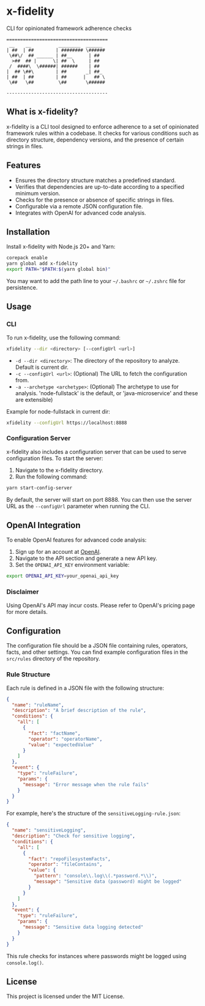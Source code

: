 # x-fidelity

CLI for opinionated framework adherence checks

```
=====================================
 __    __          ________  ______ 
| ##  | ##        | ######## \######
 \##\/  ## ______ | ##__      | ##  
  >##  ## |      \| ##  \     | ##  
 /  ####\  \######| ######    | ##  
|  ## \##\        | ##       _| ##_ 
| ##  | ##        | ##      |   ## \
 \##   \##         \##       \######
                               
-------------------------------------
```

## What is x-fidelity?

x-fidelity is a CLI tool designed to enforce adherence to a set of opinionated framework rules within a codebase. It checks for various conditions such as directory structure, dependency versions, and the presence of certain strings in files.

## Features

- Ensures the directory structure matches a predefined standard.
- Verifies that dependencies are up-to-date according to a specified minimum version.
- Checks for the presence or absence of specific strings in files.
- Configurable via a remote JSON configuration file.
- Integrates with OpenAI for advanced code analysis.

## Installation

Install x-fidelity with Node.js 20+ and Yarn:

```sh
corepack enable
yarn global add x-fidelity
export PATH="$PATH:$(yarn global bin)"
```

You may want to add the path line to your `~/.bashrc` or `~/.zshrc` file for persistence.

## Usage

### CLI

To run x-fidelity, use the following command:

```sh
xfidelity --dir <directory> [--configUrl <url>]
```

- `-d --dir <directory>`: The directory of the repository to analyze.  Default is current dir.
- `-c --configUrl <url>`: (Optional) The URL to fetch the configuration from.
- `-a --archetype <archetype>`: (Optional) The archetype to use for analysis. 'node-fullstack' is the default, or 'java-microservice' and these are extensible)

Example for node-fullstack in current dir:

```sh
xfidelity --configUrl https://localhost:8888
```

### Configuration Server

x-fidelity also includes a configuration server that can be used to serve configuration files. To start the server:

1. Navigate to the x-fidelity directory.
2. Run the following command:

```sh
yarn start-config-server
```

By default, the server will start on port 8888. You can then use the server URL as the `--configUrl` parameter when running the CLI.

## OpenAI Integration

To enable OpenAI features for advanced code analysis:

1. Sign up for an account at [OpenAI](https://www.openai.com/).
2. Navigate to the API section and generate a new API key.
3. Set the `OPENAI_API_KEY` environment variable:

```sh
export OPENAI_API_KEY=your_openai_api_key
```

### Disclaimer

Using OpenAI's API may incur costs. Please refer to OpenAI's pricing page for more details.

## Configuration

The configuration file should be a JSON file containing rules, operators, facts, and other settings. You can find example configuration files in the `src/rules` directory of the repository.

### Rule Structure

Each rule is defined in a JSON file with the following structure:

```json
{
  "name": "ruleName",
  "description": "A brief description of the rule",
  "conditions": {
    "all": [
      {
        "fact": "factName",
        "operator": "operatorName",
        "value": "expectedValue"
      }
    ]
  },
  "event": {
    "type": "ruleFailure",
    "params": {
      "message": "Error message when the rule fails"
    }
  }
}
```

For example, here's the structure of the `sensitiveLogging-rule.json`:

```json
{
  "name": "sensitiveLogging",
  "description": "Check for sensitive logging",
  "conditions": {
    "all": [
      {
        "fact": "repoFilesystemFacts",
        "operator": "fileContains",
        "value": {
          "pattern": "console\\.log\\(.*password.*\\)",
          "message": "Sensitive data (password) might be logged"
        }
      }
    ]
  },
  "event": {
    "type": "ruleFailure",
    "params": {
      "message": "Sensitive data logging detected"
    }
  }
}
```

This rule checks for instances where passwords might be logged using `console.log()`.

## License

This project is licensed under the MIT License.
